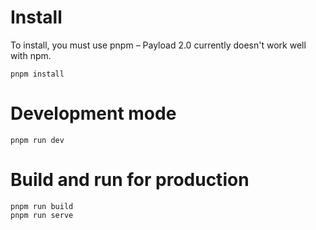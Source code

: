 # Install

To install, you must use pnpm – Payload 2.0 currently doesn't work well with npm.

```
pnpm install
```

# Development mode

```
pnpm run dev
```

# Build and run for production

```
pnpm run build
pnpm run serve
```